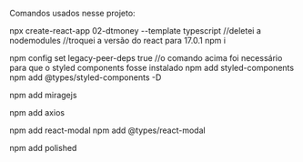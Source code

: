 Comandos usados nesse projeto:

npx create-react-app 02-dtmoney --template typescript
//deletei a nodemodules
//troquei a versão do react para 17.0.1
npm i

npm config set legacy-peer-deps true 
//o comando acima foi necessário para que o styled components fosse instalado
npm add styled-components
npm add @types/styled-components -D

npm add miragejs

npm add axios

npm add react-modal
npm add @types/react-modal

npm add polished




